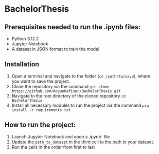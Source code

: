# BachelorThesis

## Prerequisites needed to run the .ipynb files:
- Python 3.12.2
- Jupyter Notebook
- A dataset in JSON format to train the model

## Installation
1. Open a terminal and navigate to the folder (`cd /path/to/save`), where you want to save the project.
2. Clone the repository via the command `git clone https://github.com/RogueRefiner/BachelorThesis.git`
3. Navigate to the root directory of the cloned repository `cd BachelorThesis`
4. Install all necessary modules to run the project via the command `pip install -r requirements.txt`  

## How to run the project:
1. Launch Jupyter Notebook and open a .ipynb` file 
2. Update the `path_to_dataset` in the third cell to the path to your dataset.
3. Run the cells in the order from first to last